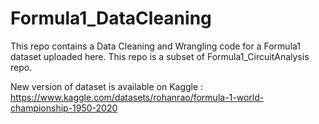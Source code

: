 # Formula1_DataCleaning

This repo contains a Data Cleaning and Wrangling code for a Formula1 dataset uploaded here.
This repo is a subset of Formula1_CircuitAnalysis repo.


New version of dataset is available on Kaggle : https://www.kaggle.com/datasets/rohanrao/formula-1-world-championship-1950-2020
